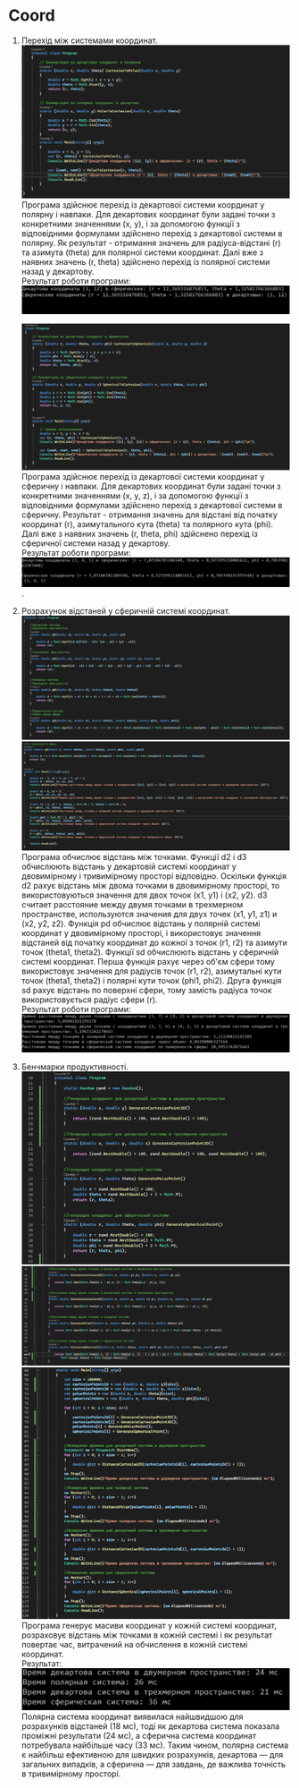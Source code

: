 # Coord
1. Перехід між системами координат.  
   ![Скрiншот 1](https://github.com/MKroppp/Coord/blob/main/Screenshots/1.png)
   Програма здійснює перехід із декартової системи координат у полярну і навпаки. Для декартових координат були задані точки з конкретними значеннями (x, y), і за допомогою функції з відповідними формулами здійснено перехід з декартової системи в полярну. Як результат - отримання значень для радіуса-відстані (r) та азимута (theta) для полярної системи координат. Далі вже з наявних значень (r, theta) здійснено перехід із полярної системи назад у декартову.  
   Результат роботи програми:  
    ![Скрiншот 2](https://github.com/MKroppp/Coord/blob/main/Screenshots/2.png)  
   
   ![Скрiншот 3](https://github.com/MKroppp/Coord/blob/main/Screenshots/3.png)
   Програма здійснює перехід із декартової системи координат у сферичну і навпаки. Для декартових координат були задані точки з конкретними значеннями (x, y, z), і за допомогою функції з відповідними формулами здійснено перехід з декартової системи в сферичну. Результат - отримання значень для відстані від початку координат (r), азимутального кута (theta) та полярного кута (phi). Далі вже з наявних значень (r, theta, phi) здійснено перехід із сферичної системи назад у декартову.  
   Результат роботи програми:  
   ![Скрiншот 4](https://github.com/MKroppp/Coord/blob/main/Screenshots/4.png).  
   
3. Розрахунок відстаней у сферичній системі координат.  
   ![Скрiншот 5](https://github.com/MKroppp/Coord/blob/main/Screenshots/5.png)  
   ![Скрiншот 6](https://github.com/MKroppp/Coord/blob/main/Screenshots/6.png)
   Програма обчислює відстань між точками. Функції d2 і d3 обчислюють відстань у декартовій системі координат у двовимірному і тривимірному просторі відповідно. Оскільки функція d2 рахує відстань між двома точками в двовимірному просторі, то використовуються значення для двох точок (x1, y1) і (x2, y2). d3 считает расстояние между двумя точками в трехмерном пространстве, используются значения для двух точек (x1, y1, z1) и (x2, y2, z2). Функція pd обчислює відстань у полярній системі координат у двовимірному просторі, і використовує значення відстаней від початку координат до кожної з точок (r1, r2) та азимути точок (theta1, theta2). Функції sd обчислюють відстань у сферичній системі координат. Перша функція рахує через об'єм сфери тому використовує значення для радіусів точок (r1, r2), азимутальні кути точок (theta1, theta2) і полярні кути точок (phi1, phi2). Друга функція sd рахує відстань по поверхні сфери, тому замість радіуса точок використовується радіус сфери (r).  
   Результат роботи програми:
   ![Скрiншот 7](https://github.com/MKroppp/Coord/blob/main/Screenshots/7.png)
   
5. Бенчмарки продуктивності.  
   ![Скрiншот 8](https://github.com/MKroppp/Coord/blob/main/Screenshots/8.png)  
   ![Скрiншот 9](https://github.com/MKroppp/Coord/blob/main/Screenshots/9.png)  
   ![Скрiншот 10](https://github.com/MKroppp/Coord/blob/main/Screenshots/10.png)  
   Програма генерує масиви координат у кожній системі координат, розраховує відстань між точками в кожній системі і як результат повертає час, витрачений на обчислення в кожній системі координат.  
   Результат:
   ![11](https://github.com/MKroppp/Coord/blob/main/Screenshots/11.png)
   Полярна система координат виявилася найшвидшою для розрахунків відстаней (18 мс), тоді як декартова система показала проміжні результати (24 мс), а сферична система координат потребувала найбільше часу (33 мс). Таким чином, полярна система є найбільш ефективною для швидких розрахунків, декартова — для загальних випадків, а сферична — для завдань, де важлива точність в тривимірному просторі.
